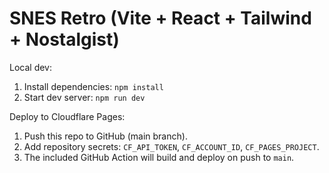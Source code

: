 # SNES Retro (Vite + React + Tailwind + Nostalgist)

Local dev:

1. Install dependencies: `npm install`
2. Start dev server: `npm run dev`

Deploy to Cloudflare Pages:

1. Push this repo to GitHub (main branch).
2. Add repository secrets: `CF_API_TOKEN`, `CF_ACCOUNT_ID`, `CF_PAGES_PROJECT`.
3. The included GitHub Action will build and deploy on push to `main`.




